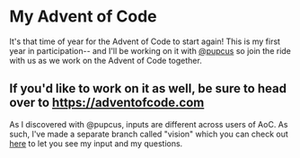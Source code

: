 # My Advent of Code

It's that time of year for the Advent of Code to start again! This is my first year in participation-- and I'll be working on it with [@pupcus](https://github.com/pupcus) so join the ride with us as we work on the Advent of Code together.

If you'd like to work on it as well, be sure to head over to https://adventofcode.com
---
As I discovered with @pupcus, inputs are different across users of AoC. As such, I've made a separate branch called "vision" which you can check out [here](https://github.com/jbmagination/adventofcode/tree/vision) to let you see my input and my questions.

